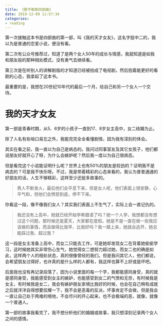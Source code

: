 ```yaml
---
title: 《那不勒斯四部曲》
date: 2019-12-09 11:57:34
categories: 
- reading
---
```


第一次接触这本书是四部曲的第一部，叫《我的天才女友》，这名字挺中二的，我以为是普通的恋爱小说，便没有看。

第二次有公众号推荐过，知道了是两个女人50年的成长与情感，我就知道是如我和朋友般的那种相处模式，没有勇气去继续看。

第三次是在听别人的讲解剧版的才知道已经被拍成了电视剧，然后抱着能更好的看剧的心态，我拿起了这本书。

最重要的是，我想在20世纪10年代的最后一个月，给自己和另一个女人一个交待。

# 我的天才女友

第一部是青春时期，从5、6岁的小孩子一直到17、8岁女主高中，女二结婚为止。

除了人名有些坳口易忘之外，我能完完全全看懂剧情，因为我有深刻的体会。

其实在看之前，我一直以为自己是病态的。我问过同事室友及其它女孩子，他们都说朋友好就开心了呀，为什么会嫉妒呢？然后我一度以为自己很病态。

但是看完这个小说能证明什么呢？世界上也有50%的朋友是较劲的？证明我不是病态的？可是我不快乐呀。不过，我是带着精彩的心态来看的，我认为普普通通的好朋友的话，人生不够精彩，这样至少还挺多故事的。

> 男人不断发火，最后他们会平息下来，但是女人呢，他们表面上很安静，心平气和，但他们会愤怒到底，停不下来。

你看这一段，像不像我们女人？其实我们表面上不生气了，实际上会一直记仇的。

> 我还没有上高中，她就已经开始学希腊语了吗？她一个人学，我想都没有想过这个问题，那时候还是夏天，大家都在度假。她是不是一直在做一些我应该做的事情，而且做得比我早、比我好吗？我一跟上来，她就会逃开，她总能踩过我、超过我？

这一段是女主准备上高中，而女二只能去工作，可是她却发现女二在背着她偷偷学习，这时候她其实非常伤心生气，她觉得女二想努力超过她，而女二也的确是如此，这样两个人的相处状态，真的很像曾经的我们。但是我问其它人，他们都说，会希望朋友过得好，也许真的是什么样的人都有，我这样也算不上好或是坏吧。

后面我也没有再记录段落了，因为小说里面的每一个字，我都能感同身受，真的就是感同身受，我能感受到女主的嫉妒，也能感受到女二的气愤和无奈，有时候我是女主，有时候我是女二，我会有嫉妒朋友家境比我好的时候，也会在自己稍有成就之后就洋洋自得想要炫耀一下，我不会是恶毒的反派，坏事肯定不会做，但是我会一直让自己处于两难的境地，不会尽兴的开心起来，也不会极端的恶，就像，就像一个普通人。

第一部的故事我看完了，我不想分析他们的婚姻或故事，我只想深刻记录两个女人之间的感情。
